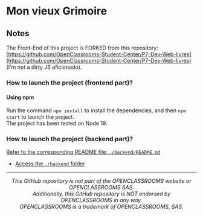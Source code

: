 # Mon vieux Grimoire

## Notes

The Front-End of this project is FORKED from this repository: [https://github.com/OpenClassrooms-Student-Center/P7-Dev-Web-livres](https://github.com/OpenClassrooms-Student-Center/P7-Dev-Web-livres) (I'm not a dirty JS aficionado).

### How to launch the project (frontend part)? 

#### Using npm 

Run the command `npm install` to install the dependencies, and then `npm start` to launch the project.  
The project has been tested on Node 19.

### How to launch the project (backend part)? 

[Refer to the corresponding README file: `./backend/README.md`](./backend/README.md)  
- [Access the `./backend` folder](./backend)

---

<p align="center"><em>This GitHub repository is not part of the OPENCLASSROOMS website or OPENCLASSROOMS SAS.<br>Additionally, this GitHub repository is NOT endorsed by OPENCLASSROOMS in any way.<br>OPENCLASSROOMS is a trademark of OPENCLASSROOMS, SAS.</em></p>

